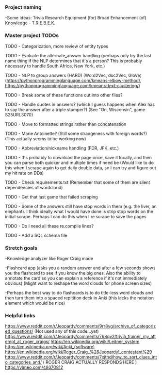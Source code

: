 ### Project naming
-Some ideas: Trivia Research Equipment (for) Broad Enhancement (of) Knowledge - T.R.E.B.E.K.

### Master project TODOs
TODO - Categorization, more review of entity types

TODO - Evaluate the alternate_answer handling (perhaps only try the last name thing if the NLP determines that it's a person?  This is probably necessary to handle South Africa, New York, etc.)

TODO - NLP to group answers (HARD) (Word2Vec, doc2Vec, GloVe) (https://pythonprogramminglanguage.com/kmeans-elbow-method/, https://pythonprogramminglanguage.com/kmeans-text-clustering/)

TODO - Break some of these functions out into other files?

TODO - Handle quotes in answers? (which I guess happens when Alex has to say the answer after a triple stumper?) (See "On, Wisconsin", game S25URL3070)

TODO - Move to formatted strings rather than concatenation

TODO - Marie Antoinette? (Still some strangeness with foreign words?) (This actually seems to be working now)

TODO - Abbreviation/nickname handling (FDR, JFK, etc.)

TODO - It's probably to download the page once, save it locally, and then you can parse both quicker and multiple times if need be (Would like to do this when I scrape again to get daily double data, so I can try and figure out my hit rate on DDs)

TODO - Check requirements.txt (Remember that some of them are silent dependencies of wordcloud)

TODO - Get that last game that failed scraping

TODO - Some of the answers still have stop words in them (e.g. the liver, an elephant).  I think ideally what I would have done is strip stop words on the initial scrape. Perhaps I can do this when I re scrape to save the pages

TODO - Do I need all these re.complie lines?

TODO - Add a SQL schema file
### Stretch goals
-Knowledge analyzer like Roger Craig made

-Flashcard app (asks you a random answer and after a few seconds shows you the flashcard to see if you know the big ones.  Also the ability to annotate the card so you can explain a reference if it's not immediately obvious) (Might want to reshape the word clouds for phone screen sizes)

-Perhaps the best way to do flashcards is to do title-less word clouds and then turn them into a spaced repitition deck in Anki (this lacks the notation element which would be nice)

### Helpful links
https://www.reddit.com/r/Jeopardy/comments/9rr8yg/archive_of_categorized_questions/ (Not used any of this code...yet)
https://www.reddit.com/r/Jeopardy/comments/768qv2/trivia_trainer_my_attempt_at_roger_craigs/
https://en.wikipedia.org/wiki/Leitner_system
https://en.wikipedia.org/wiki/Anki_(software)
https://en.wikipedia.org/wiki/Roger_Craig_%28Jeopardy!_contestant%29
https://www.reddit.com/r/Jeopardy/comments/7xjthd/how_to_sort_clues_into_categories_and/ ( ROGER CRAIG ACTUALLY RESPONDS HERE )
https://vimeo.com/48070812